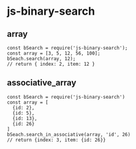 # js-binary-search

## array
```
const bSearch = require('js-binary-search');
const array = [3, 5, 12, 56, 100];
bSeach.search(array, 12);
// return { index: 2, item: 12 }
```

## associative_array
```
const bSearch = require('js-binary-search')
const array = [
  {id: 2},
  {id: 5},
  {id: 13},
  {id: 26}
]
bSeach.search_in_associative(array, 'id', 26)
// return {index: 3, item: {id: 26}}
```
